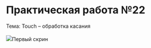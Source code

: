 Практическая работа №22
=========================
Тема: Touch – обработка касания
<br>
<br>
<image src="http://git.scc/git/Repository/3c210b2d-e9d0-47c6-b2de-3ffa4c58babd/master/Raw/~d0~9c~d0~94~d0~9a~2001.03/22PR/Screenshot_1638112694.png">Первый скрин<image>
